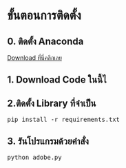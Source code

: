 <h1>ขั้นตอนการติดตั้ง</h1>

<h2>0. ติดตั้ง Anaconda </h2>
<a type="button" href="https://www.anaconda.com/download" target="_blank">Download ที่นี่คลิกเลย</a>
<h2>1. Download Code ในนี้ไ</h2>
<h2>2.ติดตั้ง Library ที่จำเป็น</h2>
<pre>pip install -r requirements.txt</pre>

<h2>3. รันโปรแกรมด้วยคำสั่ง</h2>
<pre>python adobe.py</pre>
